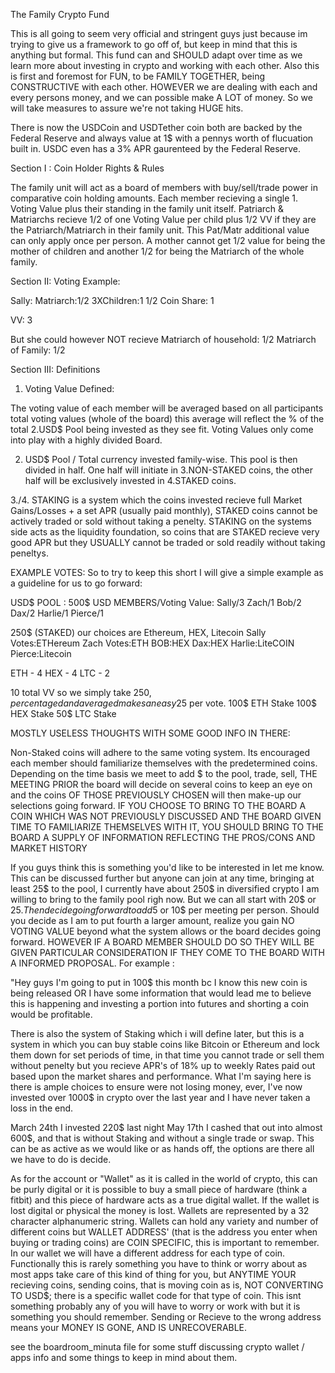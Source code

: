 The Family Crypto Fund

This is all going to seem very official and stringent guys just because im trying to give us a framework to go off of, but keep in mind that this is anything but formal.  This fund can and SHOULD adapt over time as we learn more about investing in crypto and working with each other.  Also this is first and foremost for FUN, to be FAMILY TOGETHER, being CONSTRUCTIVE with each other.  HOWEVER we are dealing with each and every persons money, and we can possible make A LOT of money.  So we will take measures to assure we're not taking HUGE hits.  

There is now the USDCoin and USDTether coin both are backed by the Federal Reserve and always value at 1$ with a pennys worth of flucuation built in.  USDC even has a 3% APR gaurenteed by the Federal Reserve.



 
Section I : Coin Holder Rights & Rules

The family unit will act as a board of members with buy/sell/trade power
in comparative coin holding amounts.  Each member recieving a single 1. Voting Value
plus their standing in the family unit itself.  Patriarch & Matriarchs recieve 1/2 
of one Voting Value per child plus 1/2 VV if they are the Patriarch/Matriarch in 
their family unit.  This Pat/Matr additional value can only apply once per person.
A mother cannot get 1/2 value for being the mother of children and another 1/2 for 
being the Matriarch of the whole family.

Section II: Voting
Example:

Sally:
Matriarch:1/2
3XChildren:1 1/2
Coin Share: 1

VV: 3

But she could however NOT recieve 
Matriarch of household: 1/2
Matriarch of Family: 1/2

Section III: Definitions
1. Voting Value Defined:

The voting value of each member will be averaged based on all participants total
voting values (whole of the board) this average will reflect the % of the total 
2.USD$ Pool being invested as they see fit.  Voting Values only come into play with 
a highly divided Board.  

2. USD$ Pool / Total currency invested family-wise.  This pool is then divided in half.  One half will initiate in 3.NON-STAKED coins, the other half will be exclusively invested in 4.STAKED coins.  

3./4. STAKING is a system which the coins invested
recieve full Market Gains/Losses + a set APR (usually paid monthly), STAKED coins 
cannot be actively traded or sold without taking a penelty.  STAKING on the systems
side acts as the liquidity foundation, so coins that are STAKED recieve very good
APR but they USUALLY cannot be traded or sold readily without taking peneltys.


EXAMPLE VOTES:
So to try to keep this short I will give a simple example as a guideline for us to go forward:

USD$ POOL : 500$ USD
MEMBERS/Voting Value:
Sally/3
Zach/1
Bob/2
Dax/2
Harlie/1
Pierce/1

250$ (STAKED) our choices are Ethereum, HEX, Litecoin
Sally Votes:ETHereum
Zach Votes:ETH
BOB:HEX
Dax:HEX
Harlie:LiteCOIN
Pierce:Litecoin

ETH - 4
HEX - 4
LTC - 2

10 total VV so we simply take $250, percentaged and averaged makes an easy 25$ per
vote.  100$ ETH Stake 100$ HEX Stake 50$ LTC Stake


MOSTLY USELESS THOUGHTS WITH SOME GOOD INFO IN THERE:

Non-Staked coins will adhere to the same voting system.  Its encouraged each member should familiarize themselves with the predetermined coins.  Depending on the time basis we meet to add $ to the pool, trade, sell, THE MEETING PRIOR the
board will decide on several coins to keep an eye on and the coins OF THOSE PREVIOUSLY CHOSEN will then make-up our selections going forward.  IF YOU CHOOSE
TO BRING TO THE BOARD A COIN WHICH WAS NOT PREVIOUSLY DISCUSSED AND THE BOARD
GIVEN TIME TO FAMILIARIZE THEMSELVES WITH IT, YOU SHOULD BRING TO THE BOARD A
SUPPLY OF INFORMATION REFLECTING THE PROS/CONS AND MARKET HISTORY 

If you guys think this is something you'd like to be interested in let me know.  This can be discussed further but anyone can join at any time, bringing at least 25$ to the pool, I currently have about 250$ in diversified crypto I am willing to bring to the family pool righ now.  But we can all start with 20$ or $25.  Then
decide going forward to add 5$ or 10$ per meeting per person.  Should you decide
as I am to put fourth a larger amount, realize you gain NO VOTING VALUE beyond what the system allows or the board decides going forward.  HOWEVER IF A BOARD MEMBER SHOULD DO SO THEY WILL BE GIVEN PARTICULAR CONSIDERATION IF THEY COME TO THE BOARD WITH A INFORMED PROPOSAL.  For example :

"Hey guys I'm going to put in 100$ this month bc I know this new coin is being released OR I have some information that would lead me to believe this is happening and investing a portion into futures and shorting a coin would be profitable.

There is also the system of Staking which i will define later, but this is a system in which you can buy stable coins like Bitcoin or Ethereum and lock them down for set periods of time, in that time you cannot trade or sell them without penelty but you recieve APR's of 18% up to weekly Rates paid out based upon the market shares and performance.  What I'm saying here is there is ample choices to ensure were not losing money, ever, I've now invested over 1000$ in crypto over the last year and I have never taken a loss in the end.  

March 24th I invested 220$ last night May 17th I cashed that out into almost 600$, and that is without Staking and without a single trade or swap.  This can be as active as we would like or as hands off, the options are there all we have to do is decide.  

As for the account or "Wallet" as it is called in the world of crypto, this can be purly digital or it is possible to buy a small piece of hardware (think a fitbit) and this piece of hardware acts as a true digital wallet.  If the wallet is lost digital or physical the money is lost.  Wallets are represented by a 32 character alphanumeric string.  Wallets can hold any variety and number of different coins but WALLET ADDRESS' (that is the address you enter when buying or trading coins) are COIN SPECIFIC, this is important to remember.  In our wallet we will have a different address for each type of coin.  Functionally this is rarely something you have to think or worry about as most apps take care of this kind of thing for you, but ANYTIME YOUR recieving coins, sending coins, that is moving coin as is, NOT CONVERTING TO USD$; there is a specific wallet code for that type of coin.  This isnt something probably any of you will have to worry or work with but it is something you should remember.  Sending or Recieve to the wrong address means your MONEY IS GONE, AND IS UNRECOVERABLE.
 
 
 see the boardroom_minuta file for some stuff discussing crypto wallet / apps info and some things to keep in mind about them.

